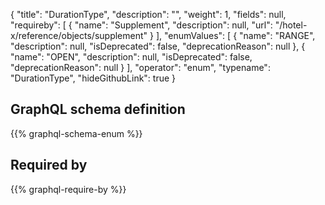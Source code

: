{
  "title": "DurationType",
  "description": "",
  "weight": 1,
  "fields": null,
  "requireby": [
    {
      "name": "Supplement",
      "description": null,
      "url": "/hotel-x/reference/objects/supplement"
    }
  ],
  "enumValues": [
    {
      "name": "RANGE",
      "description": null,
      "isDeprecated": false,
      "deprecationReason": null
    },
    {
      "name": "OPEN",
      "description": null,
      "isDeprecated": false,
      "deprecationReason": null
    }
  ],
  "operator": "enum",
  "typename": "DurationType",
  "hideGithubLink": true
}
## GraphQL schema definition

{{% graphql-schema-enum %}}

## Required by

{{% graphql-require-by %}}
